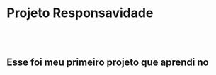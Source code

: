 <h1>Projeto Responsavidade</h1>
<br>
<br>
<h2>Esse foi meu primeiro projeto que aprendi no<a href="https://rodolfomori.com.br/devclub" Devclub </h2>
